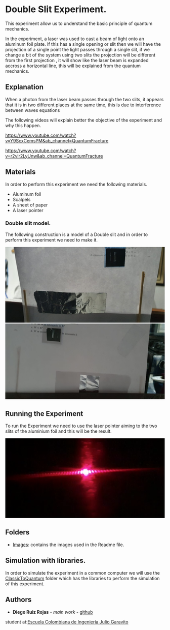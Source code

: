 # Double Slit Experiment.

This experiment allow us to understand the basic principle of quantum mechanics.

In the experiment, a laser was used to cast a beam of light onto an aluminum foil plate. If this has a single opening or slit then we will have the projection of a single point the light passes through a single slit, if we change a bit of the system using two slits the projection will be different from the first projection , it will show like the laser beam is expanded accross a horizontal line, this will be explained from the quantum mechanics.

## Explanation
When a photon from the laser beam passes through the two slits, it appears that it is in two different places at the same time, this is due to interference between waves equations

The following videos will explain better the objective of the experiment and why this happen.

https://www.youtube.com/watch?v=Y9ScxCemsPM&ab_channel=QuantumFracture

https://www.youtube.com/watch?v=r2vlr2LyUnw&ab_channel=QuantumFracture
## Materials

In order to perform this experiment we need the following materials.
- Aluminum foil
- Scalpels
- A sheet of paper
- A laser pointer


### Double slit model.

The following construction is a model of a Double slit and in order to perform this experiment we need to make it.

![](Images/Slits1.jpeg)
![](Images/Slits2.jpeg)
 
## Running the Experiment

To run the Experiment we need to use the laser pointer aiming to the two slits of the aluminium foil and this will be the result.

![](Images/laser.PNG)
## Folders
- [Images](https://github.com/Diegoruro/ComplexCNYT/tree/master/Images): contains the images used in the Readme file.

## Simulation with libraries.
In order to simulate the experiment in a common computer we will use the [ClassicToQuantum](https://github.com/Diegoruro/CNYT/tree/master/ClassicToQuantum) folder which has the libraries to perform the simulation of this experiment.

## Authors

* **Diego Ruiz Rojas** - *main work* - [github](https://github.com/Diegoruro)

student at:[Escuela Colombiana de Ingeniería Julio Garavito](https://www.escuelaing.edu.co/es/)
